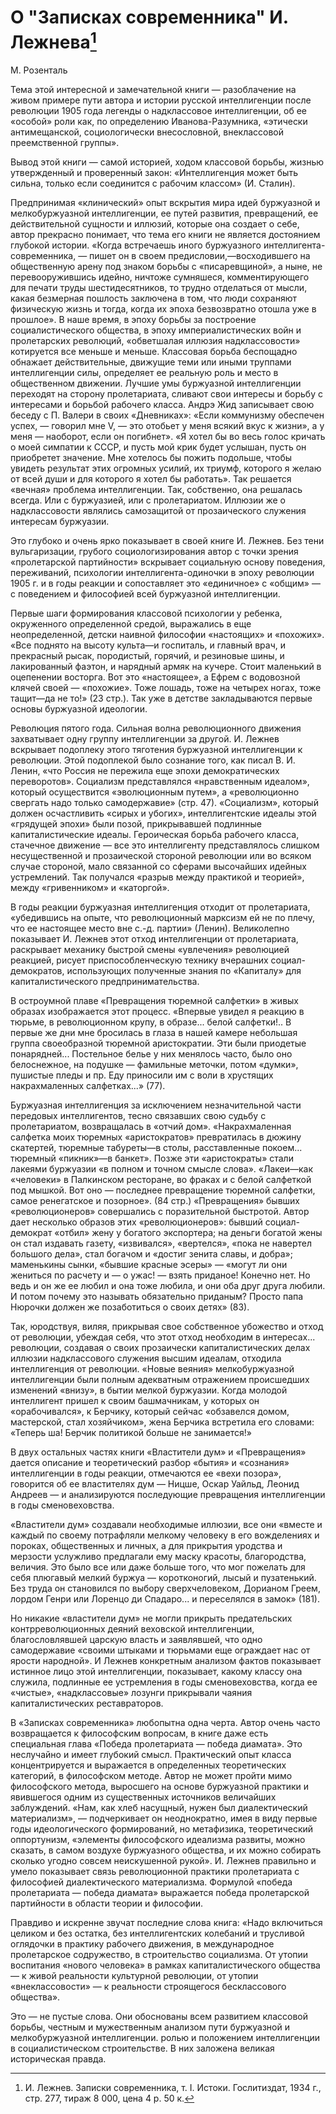 # О "Записках современника" И. Лежнева[^1]

М. Розенталь

Тема этой интересной и замечательной книги — разоблачение на живом примере пути автора и истории русской интеллигенции после революции 1905 года легенды о надклассовое интеллигенции, об ее «особой» роли как, по определению Иванова-Разумника, «этически антимещанской, социологически внесословной, внеклассовой преемственной группы».

Вывод этой книги — самой историей, ходом классовой борьбы, жизнью утвержденный и проверенный закон: «Интеллигенция может быть сильна, только если соединится с рабочим классом» (И. Сталин).

Предпринимая «клинический» опыт вскрытия мира идей буржуазной и мелкобуржуазной интеллигенции, ее путей развития, превращений, ее действительной сущности и иллюзий, которые она создает о себе, автор прекрасно понимает, что тема его книги не является достоянием глубокой истории. «Когда встречаешь иного буржуазного интеллигента-современника, — пишет он в своем предисловии,—восходившего на общественную арену под знаком борьбы с «писаревщиной», а ныне, не перевооружившись идейно, ничтоже сумняшеся, комментирующего для печати труды шестидесятников, то трудно отделаться от мысли, какая безмерная пошлость заключена в том, что люди сохраняют физическую жизнь и тогда, когда их эпоха безвозвратно отошла уже в прошлое». В наше время, в эпоху борьбы за построение социалистического общества, в эпоху империалистических войн и пролетарских революций, «обветшалая иллюзия надклассовости» котируется все меньше и меньше. Классовая борьба беспощадно обнажает действительные, движущие теми или иными труппами интеллигенции силы, определяет ее реальную роль и место в общественном движении. Лучшие умы буржуазной интеллигенции переходят на сторону пролетариата, сливают свои интересы и борьбу с интересами и борьбой рабочего класса. Андрэ Жид записывает свою беседу с П. Валери в своих «Дневниках»: «Если коммунизму обеспечен успех, — говорил мне V, — это отобьет у меня всякий вкус к жизни», а у меня — наоборот, если он погибнет». «Я хотел бы во весь голос кричать о моей симпатии к СССР, и пусть мой крик будет услышан, пусть он приобретет значение. Мне хотелось бы пожить подольше, чтобы увидеть результат этих огромных усилий, их триумф, которого я желаю от всей души и для которого я хотел бы работать». Так решается «вечная» проблема интеллигенции. Так, собственно, она решалась всегда. Или с буржуазией, или с пролетариатом. Иллюзии же о надклассовости являлись самозащитой от прозаического служения интересам буржуазии.

Это глубоко и очень ярко показывает в своей книге И. Лежнев. Без тени вульгаризации, грубого социологизирования автор с точки зрения «пролетарской партийности» вскрывает социальную основу поведения, переживаний, психологии интеллигента-одиночки в эпоху революции 1905 г. и в годы реакции и сопоставляет это «единичное» с «общим» — с поведением и философией всей буржуазной интеллигенции.

Первые шаги формирования классовой психологии у ребенка, окруженного определенной средой, выражались в еще неопределенной, детски наивной философии «настоящих» и «похожих». «Все поднято на высоту культа—и госпиталь, и главный врач, и прекрасный рысак, породистый, горячий, и резиновые шины, и лакированный фаэтон, и нарядный армяк на кучере. Стоит маленький в оцепенении восторга. Вот это «настоящее», а Ефрем с водовозной клячей своей — «похожие». Тоже лошадь, тоже на четырех ногах, тоже тащит—да не то!» (23 стр.). Так уже в детстве закладываются первые основы буржуазной идеологии.

Революция пятого года. Сильная волна революционного движения захватывает одну группу интеллигенции за другой. И. Лежнев вскрывает подоплеку этого тяготения буржуазной интеллигенции к революции. Этой подоплекой было сознание того, как писал В. И. Ленин, «что Россия не пережила еще эпохи демократических переворотов». Социализм представлялся «нравственным идеалом», который осуществится «эволюционным путем», а «революционно свергать надо только самодержавие» (стр. 47). «Социализм», который должен осчастливить «сирых и убогих», интеллигентские идеалы этой «грядущей эпохи» были позой, прикрывавшей подлинные капиталистические идеалы. Героическая борьба рабочего класса, стачечное движение — все это интеллигенту представлялось слишком несущественной и прозаической стороной революции или во всяком случае стороной, мало связанной со сферами высочайших идейных устремлений. Так получался «разрыв между практикой и теорией», между «гривенником» и «каторгой».

В годы реакции буржуазная интеллигенция отходит от пролетариата, «убедившись на опыте, что революционный марксизм ей не по плечу, что ее настоящее место вне с.-д. партии» (Ленин). Великолепно показывает И. Лежнев этот отход интеллигенции от пролетариата, раскрывает механику быстрой смены «увлечения» революцией реакцией, рисует приспособленческую технику вчерашних социал-демократов, использующих полученные знания по «Капиталу» для капиталистического предпринимательства.

В остроумной плаве «Превращения тюремной салфетки» в живых образах изображается этот процесс. «Впервые увидел я реакцию в тюрьме, в революционном крупу, в образе... белой салфетки!.. В первые же дни мне бросилась в глаза в нашей камере небольшая группа своеобразной тюремной аристократии. Эти были приодетые понарядней... Постельное белье у них менялось часто, было оно белоснежное, на подушке — фамильные меточки, потом «думки», пушистые пледы и пр. Еду приносили им с воли в хрустящих накрахмаленных салфетках...» (77).

Буржуазная интеллигенция за исключением незначительной части передовых интеллигентов, тесно связавших свою судьбу с пролетариатом, возвращалась в «отчий дом». «Накрахмаленная салфетка моих тюремных «аристократов» превратилась в дюжину скатертей, тюремные табуреты—в столы, расставленные покоем... тюремный «пикник»—в банкет». Позже эти «аристократы» стали лакеями буржуазии «в полном и точном смысле слова». «Лакеи—как «человеки» в Палкинском ресторане, во фраках и с белой салфеткой под мышкой. Вот оно — последнее превращение тюремной салфетки, самое ренегатское и позорное». (84 стр.) «Превращения» бывших «революционеров» совершались с поразительной быстротой. Автор дает несколько образов этих «революционеров»: бывший социал-демократ «отбил» жену у богатого экспортера; на деньги богатой жены он стал издавать газету, «извивался», «вертелся», «пока не навертел большого дела», стал богачом и «достиг зенита славы, и добра»; маменькины сынки, «бывшие красные эсеры» — «могут ли они жениться по расчету и — о ужас! — взять приданое! Конечно нет. Но ведь и он же ее любил и она тоже любила, и они оба друг друга любили. И потом почему это называть обязательно приданым? Просто папа Нюрочки должен же позаботиться о своих детях» (83).

Так, юродствуя, виляя, прикрывая свое собственное убожество и отход от революции, убеждая себя, что этот отход необходим в интересах... революции, создавая о своих прозаически капиталистических делах иллюзии надклассового служения высшим идеалам, отходила интеллигенция от революции. «Новые веяния» мелкобуржуазной интеллигенции были полным адекватным отражением происшедших изменений «внизу», в бытии мелкой буржуазии. Когда молодой интеллигент пришел к своим башмачникам, у которых он «орабочивался», к Берчику, который сейчас «обзавелся домом, мастерской, стал хозяйчиком», жена Берчика встретила его словами: «Теперь ша! Берчик политикой больше не занимается!»

В двух остальных частях книги «Властители дум» и «Превращения» дается описание и теоретический разбор «бытия» и «сознания» интеллигенции в годы реакции, отмечаются ее «вехи позора», говорится об ее властителях дум — Ницше, Оскар Уайльд, Леонид Андреев — и анализируются последующие превращения интеллигенции в годы сменовеховства.

«Властители дум» создавали необходимые иллюзии, все они «вместе и каждый по своему потрафляли мелкому человеку в его вожделениях и пороках, общественных и личных, а для прикрытия уродства и мерзости услужливо предлагали ему маску красоты, благородства, величия. Это было все или даже больше того, что мог пожелать для себя плюгавый мелкий буржуа — коротконогий, лысый и пузатенький. Без труда он становился по выбору сверхчеловеком, Дорианом Греем, лордом Генри или Лоренцо ди Спадаро... и переселялся в замок» (181).

Но никакие «властители дум» не могли прикрыть предательских контрреволюционных деяний веховской интеллигенции, благословлявшей царскую власть и заявлявшей, что одно самодержавие «своими штыками и тюрьмами еще ограждает нас от ярости народной». И Лежнев конкретным анализом фактов показывает истинное лицо этой интеллигенции, показывает, какому классу она служила, подлинные ее устремления в годы сменовеховства, когда ее «чистые», «надклассовые» лозунги прикрывали чаяния капиталистических реставраторов.

В «Записках современника» любопытна одна черта. Автор очень часто возвращается к философским вопросам, в книге даже есть специальная глава «Победа пролетариата — победа диамата». Это неслучайно и имеет глубокий смысл. Практический опыт класса концентрируется и выражается в определенных теоретических категорий, в философском методе. Автор не может пройти мимо философского метода, выросшего на основе буржуазной практики и явившегося одним из существенных источников величайших заблуждений. «Нам, как хлеб насущный, нужен был диалектический материализм», — подчеркивает он неоднократно, имея в виду первые годы идеологического формирований, но метафизика, теоретический оппортунизм, «элементы философского идеализма развиты, можно сказать, в самом воздухе буржуазного общества, и их можно собирать сколько угодно совсем неискушенной рукой». И. Лежнев правильно и умело показывает связь революционной практики пролетариата с философией диалектического материализма. Формулой «победа пролетариата — победа диамата» выражается победа пролетарской партийности в области теории и философии.

Правдиво и искренне звучат последние слова книга: «Надо включиться целиком и без остатка, без интеллигентских колебаний и трусливой оглядочки в практику рабочего движения, в международное пролетарское содружество, в строительство социализма. От утопии воспитания «нового человека» в рамках капиталистического общества — к живой реальности культурной революции, от утопии «внеклассовости» — к реальности строящегося бесклассового общества».

Это — не пустые слова. Они обоснованы всем развитием классовой борьбы, честным и мужественным анализом пути буржуазной и мелкобуржуазной интеллигенции. ролью и положением интеллигенции в социалистическом строительстве. В них заложена великая историческая правда.

[^1]: И. Лежнев. Записки современника, т. I. Истоки. Гослитиздат, 1934 г., стр. 277, тираж 8 000, цена 4 р. 50 к.